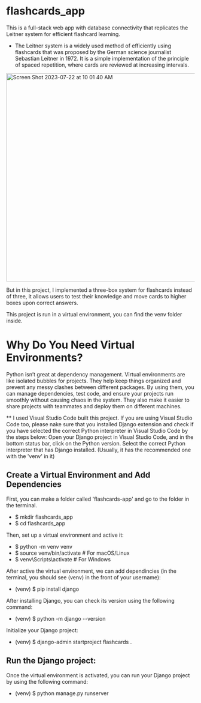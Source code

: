 # flashcards_app

This is a full-stack web app with database connectivity that replicates the Leitner system for efficient flashcard learning.

* The Leitner system is a widely used method of efficiently using flashcards that was proposed by the German science journalist Sebastian Leitner in 1972. It is a simple implementation of the principle of spaced repetition, where cards are reviewed at increasing intervals.
<img width="555" alt="Screen Shot 2023-07-22 at 10 01 40 AM" src="https://github.com/Mina314/flashcards_app/assets/64227723/1d59b382-a209-4f6c-a253-cfacca8fb3c1">

But in this project, I implemented a three-box system for flashcards instead of three, it allows users to test their knowledge and move cards to higher boxes upon correct answers.

This project is run in a virtual environment, you can find the venv folder inside. 
# Why Do You Need Virtual Environments?
Python isn’t great at dependency management. Virtual environments are like isolated bubbles for projects. They help keep things organized and prevent any messy clashes between different packages. By using them, you can manage dependencies, test code, and ensure your projects run smoothly without causing chaos in the system. They also make it easier to share projects with teammates and deploy them on different machines. 

** I used Visual Studio Code built this project. If you are using Visual Studio Code too, please nake sure that you installed Django extension and check if you have selected the correct Python interpreter in Visual Studio Code by the steps below:
Open your Django project in Visual Studio Code, and in the bottom status bar, click on the Python version. Select the correct Python interpreter that has Django installed. (Usually, it has the recommended one with the 'venv' in it)

## Create a Virtual Environment and Add Dependencies
First, you can make a folder called 'flashcards-app' and go to the folder in the terminal. 
* $ mkdir flashcards_app
* $ cd flashcards_app

Then, set up a virtual environment and active it:
* $ python -m venv venv
* $ source venv/bin/activate  # For macOS/Linux
* $ venv\Scripts\activate  # For Windows

After active the virtual environment, we can add dependincies (in the terminal, you should see (venv) in the front of your username):
* (venv) $ pip install django

After installing Django, you can check its version using the following command:
* (venv) $ python -m django --version

Initialize your Django project:
* (venv) $ django-admin startproject flashcards .

## Run the Django project: 
Once the virtual environment is activated, you can run your Django project by using the following command:
* (venv) $ python manage.py runserver

